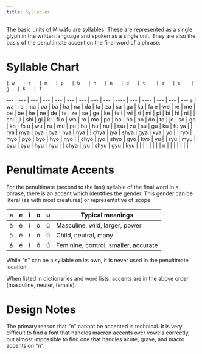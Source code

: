 ```yaml
---
title: Syllables
---
```


The basic units of Miwāfu are syllables. These are represented as a single glyph in the written language and spoken as a single unit. They are also the basis of the penultimate accent on the final word of a phrase.

Syllable Chart
==============
 
    | w   | r   | m   | p   | b   | h   | n   | d   | t    | z   | s    | g   | k   | f
--- | --- | --- | --- | --- | --- | --- | --- | --- | ---- | --- | ---- | --- | --- | ---
a   | wa  | ra  | ma  | pa  | ba  | ha  | na  | da  | ta   | za  | sa   | ga  | ka  | fa
e   | we  | re  | me  | pe  | be  | he  | ne  | de  | te   | ze  | se   | ge  | ke  | fe
i   | wi  | ri  | mi  | pi  | bi  | hi  | ni  |     | chi  | ji  | shi  | gi  | ki  | fi
o   | wo  | ro  | mo  | po  | bo  | ho  | no  | do  | to   | jo  | so   | go  | ko  | fo
u   | wu  | ru  | mu  | pu  | bu  | hu  | nu  |     | tsu  | zu  | su   | gu  | ku  | fu
ya  |     | rya | mya | pya | bya | hya | nya |     | chya | jya | shya | gya | kya |
yo  |     | ryo | myo | pyo | byo | hyo | nyo |     | chyo | jyo | shyo | gyo | kyo |
yu  |     | ryu | myu | pyu | byu | hyu | nyu |     | chya | jyu | shyu | gyu | kyu |
    |     |     |     |     |     |     | n   |     |      |     |      |     |     |

Penultimate Accents
===================

For the penultimate (second to the last) syllable of the final word in a phrase, there is an accent which identifies the gender. This gender can be literal (as with most creatures) or representative of scope.

a   | e   | i   | o   | u   | Typical meanings
--- | --- | --- | --- | --- | ------------------------------------
à   | è   | ì   | ò   | ù   | Masculine, wild, larger, power
ā   | ē   | ī   | ō   | ū   | Child, neutral, many
á   | é   | í   | ó   | ú   | Feminine, control, smaller, accurate

While "n" can be a syllable on its own, it is never used in the penultimate location.

When listed in dictionaries and word lists, accents are in the above order (masculine, neuter, female).

Design Notes
============

The primary reason that "n" cannot be accented is technical. It is very difficult to find a font that handles macron accents over vowels correctly, but almost impossible to find one that handles acute, grave, and macro accents on "n".
